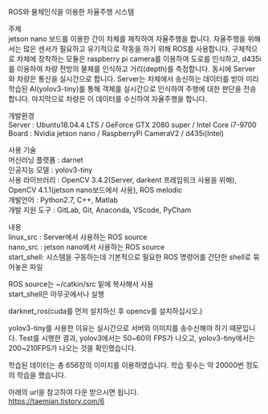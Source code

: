 ROS와 물체인식을 이용한 자율주행 시스템

주제  
 jetson nano 보드를 이용한 간이 차체를 제작하여 자율주행을 합니다. 자율주행을 위해서는 많은 센서가 필요하고 유기적으로 작동을 하기 위해 ROS를 사용합니다. 구체적으로 차체에 장착하는 모듈은 raspberry pi camera를 이용하여 도로를 인식하고, d435i를 이용하여 차량 전방의 물체를 인식하고 거리(depth)를 측정합니다. 동시에 Server와 차량은 통신을 실시간으로 합니다. Server는 차체에서 송신하는 데이터를 받아 미리 학습된 AI(yolov3-tiny)를 통해 객체를 실시간으로 인식하여 주행에 대한 판단을 전송합니다. 마지막으로 차량은 이 데이터를 수신하여 자율주행을 합니다.

개발환경  
 Server : Ubuntu18.04.4 LTS / GeForce GTX 2080 super / Intel Core i7-9700  
 Board  : Nvidia jetson nano / RaspberryPi CameraV2 / d435i(Intel)  

사용 기술  
 머신러닝 플랫폼 : darnet  
 인공지능 모델   : yolov3-tiny  
 사용 라이브러리 : OpenCV 3.4.2(Server, darkent 프레임워크 사용을 위해), OpenCV 4.1.1(jetson nano보드에서 사용), ROS melodic  
 개발언어 : Python2.7, C++, Matlab  
 개발 지원 도구  : GitLab, Git, Anaconda, VScode, PyCham  

내용  
 linux_src  : Server에서 사용하는 ROS source  
 nano_src   : jetson nano에서 사용하는 ROS source  
 start_shell: 시스템을 구동하는데 기본적으로 필요한 ROS 명령어를 간단한 shell로 묶어놓은 파일  

 ROS source는 ~/catkin/src 밑에 복사해서 사용  
 start_shell은 아무곳에서나 실행

darknet_ros(cuda를 먼저 설치하신 후 opencv를 설치하십시오.)  

yolov3-tiny를 사용한 이유는 실시간으로 서버와 이미지를 송수신해야 하기 때문입니다. Test를 시행한 결과, yolov3에서는 50~60의 FPS가 나오고, yolov3-tiny에서는 200~210FPS가 나오는 것을 확인했습니다.

학습된 데이터는 총 656장의 이미지를 이용하였습니다. 학습 횟수는 약 20000번 정도의 학습을 했습니다.  

아래의 url을 참고하여 다운 받으시면 됩니다.  
https://taemian.tistory.com/6

